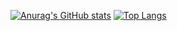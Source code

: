 [![Anurag's GitHub stats](https://github-readme-stats.vercel.app/api?username=GregVo23)](https://github.com/GregVo23/github-readme-stats)
[![Top Langs](https://github-readme-stats.vercel.app/api/top-langs/?username=GregVo23&layout=compact)](https://github.com/GregVo23/github-readme-stats)
